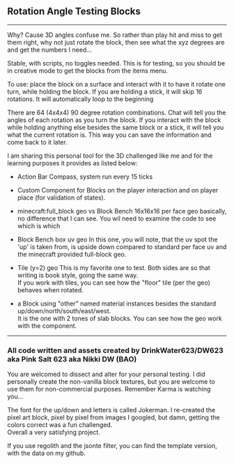 ## Rotation Angle Testing Blocks
--- 
Why?  Cause 3D angles confuse me.  So rather than play hit and miss to get them right,
why not just rotate the block, then see what the xyz degrees are and get the numbers I need...

Stable, with scripts, no toggles needed.  This is for testing, so you should be in creative mode to get the
blocks from the items menu.

To use: place the block on a surface and interact with it to have it rotate one turn, while holding the block. 
If you are holding a stick, it will skip 16 rotations.  It will automatically loop to the beginning  

There are 64 (4x4x4) 90 degree rotation combinations.  Chat will tell you the angles of each rotation as you
turn the block.  If you interact with the block while holding anything else besides the same block or a stick, 
it will tell you what the current rotation is.  This way you can save the information and come back to it later.

I am sharing this personal tool for the 3D challenged like me and for the learning purposes it provides
as listed below:

* Action Bar Compass, system run every 15 ticks

* Custom Component for Blocks on the player interaction and on player place (for validation of states).

* minecraft:full_block geo vs Block Bench 16x16x16 per face geo
  basically, no difference that I can see.  You wil need to examine the code to see which is which

* Block Bench box uv geo
  In this one, you will note, that the uv spot the 'up' is taken from, is upside down compared to standard 
  per face uv and the minecraft provided full-block geo.

* Tile (y=2) geo
  This is my favorite one to test.  Both sides are so that writing is book style, going the same way.  
  If you work with tiles, you can see how the "floor" tile (per the geo) behaves when rotated. 

* a Block using "other" named material instances besides the standard up/down/north/south/east/west.  
  It is the one with 2 tones of slab blocks.  You can see how the geo work with the component.
---
### All code written and assets created by DrinkWater623/DW623 aka Pink Salt 623 aka Nikki DW (BAO)

You are welcomed to dissect and alter for your personal testing.  I did personally create the non-vanilla 
block textures, but you are welcome to use them for non-commercial purposes.  Remember Karma is watching you...

The font for the up/down and letters is called Jokerman.  I re-created the pixel art block, pixel by pixel
from images I googled, but damn, getting the colors correct was a fun challenged.  
Overall a very satisfying project.

If you use regolith and the jsonte filter, you can find the template version, with the data on my github.